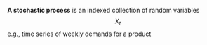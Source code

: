 

**A stochastic process** is an indexed collection of random variables $$X_t$$
 e.g., time series of weekly demands for a product
